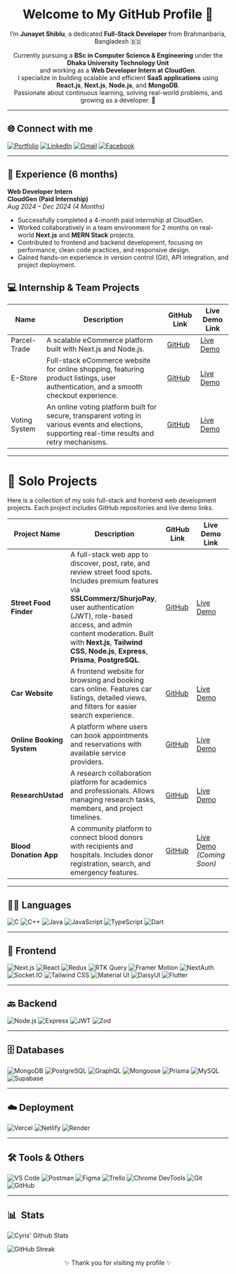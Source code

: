 <h1 align="center">Welcome to My GitHub Profile 👋</h1>

<p align="center">
  I’m <strong>Junayet Shiblu</strong>, a dedicated <strong>Full-Stack Developer</strong> from Brahmanbaria, Bangladesh 🇧🇩
</p>

<p align="center">
  Currently pursuing a <strong>BSc in Computer Science & Engineering</strong> under the <strong> Dhaka University Technology Unit </strong><br>
  and working as a <strong>Web Developer Intern at CloudGen</strong>.<br>
  I specialize in building scalable and efficient <strong>SaaS applications</strong> using <strong>React.js</strong>, <strong>Next.js</strong>, <strong>Node.js</strong>, and <strong>MongoDB</strong>. <br>
  Passionate about continuous learning, solving real-world problems, and growing as a developer. 🚀
</p>



---

## 🌐 Connect with me

[![Portfolio](https://img.shields.io/badge/Portfolio-000?style=for-the-badge&logo=vercel&logoColor=white)](https://junayet73.netlify.app/)
[![LinkedIn](https://img.shields.io/badge/LinkedIn-0A66C2?style=for-the-badge&logo=linkedin&logoColor=white)](https://www.linkedin.com/in/jsjunayet/)
[![Gmail](https://img.shields.io/badge/Gmail-D14836?style=for-the-badge&logo=gmail&logoColor=white)](mailto:junayetshiblu0@gmail.com)
[![Facebook](https://img.shields.io/badge/Facebook-1877F2?style=for-the-badge&logo=facebook&logoColor=white)](https://www.facebook.com/jsjunayet73/)

---

## 💼 Experience (6 months)

**Web Developer Intern**  
**CloudGen (Paid Internship)**  
*Aug 2024 – Dec 2024 (4 Months)*  
- Successfully completed a 4-month paid internship at CloudGen.  
- Worked collaboratively in a team environment for 2 months on real-world **Next.js** and **MERN Stack** projects.  
- Contributed to frontend and backend development, focusing on performance, clean code practices, and responsive design.  
- Gained hands-on experience in version control (Git), API integration, and project deployment.

## 💻 Internship & Team Projects

| Name          | Description                                                                 | GitHub Link                                                 | Live Demo Link                                            |
|---------------|-----------------------------------------------------------------------------|-------------------------------------------------------------|-----------------------------------------------------------|
| Parcel-Trade  | A scalable eCommerce platform built with Next.js and Node.js.               | [GitHub](https://github.com/junayetshiblu/gen-tranz)        | [Live Demo](https://parcel-trade.vercel.app/)             |
| E-Store       | Full-stack eCommerce website for online shopping, featuring product listings, user authentication, and a smooth checkout experience. | [GitHub](https://github.com/abidt20ahmed/e-store)           | [Live Demo](https://e-store-green.vercel.app/)            |
| Voting System | An online voting platform built for secure, transparent voting in various events and elections, supporting real-time results and retry mechanisms. | [GitHub](https://github.com/dreamwarrior6m/Electronic-Voting-System) | [Live Demo](https://electronic-voting-system-beta.vercel.app/) |

---

# 💼 Solo Projects

Here is a collection of my solo full-stack and frontend web development projects. Each project includes GitHub repositories and live demo links.

| Project Name                 | Description                                                                                                                                     | GitHub Link                                                                                  | Live Demo Link                                             |
|-----------------------------|-------------------------------------------------------------------------------------------------------------------------------------------------|-----------------------------------------------------------------------------------------------|------------------------------------------------------------|
| **Street Food Finder**      | A full-stack web app to discover, post, rate, and review street food spots. Includes premium features via **SSLCommerz/ShurjoPay**, user authentication (JWT), role-based access, and admin content moderation. Built with **Next.js**, **Tailwind CSS**, **Node.js**, **Express**, **Prisma**, **PostgreSQL**. | [GitHub](https://github.com/jsjunayet/street_food_frontend)                                 | [Live Demo](https://streegrub.vercel.app/)                 |
| **Car Website**             | A frontend website for browsing and booking cars online. Features car listings, detailed views, and filters for easier search experience.       | [GitHub](https://github.com/jsjunayet/car_website)                                           | [Live Demo]([https://incredible-muffin-bdd553.netlify.app](https://carwebsite-five.vercel.app/)) |
| **Online Booking System**   | A platform where users can book appointments and reservations with available service providers.                                                  | [GitHub](https://github.com/jsjunayet/BookingWebsite)                                        | [Live Demo](https://client-inky-alpha.vercel.app/)         |
| **ResearchUstad**           | A research collaboration platform for academics and professionals. Allows managing research tasks, members, and project timelines.               | [GitHub](https://github.com/jsjunayet/researchustad_backend)                                 | [Live Demo](https://r-ustad.vercel.app/)                   |
| **Blood Donation App**      | A community platform to connect blood donors with recipients and hospitals. Includes donor registration, search, and emergency features.         | [GitHub](https://github.com/jsjunayet/blood_donation_project)                                | [Live Demo](#) *(Coming Soon)*                            |

---

## 🧑‍💻 Languages
![C](https://img.shields.io/badge/C-00599C?style=for-the-badge&logo=c&logoColor=white)
![C++](https://img.shields.io/badge/C++-004482?style=for-the-badge&logo=cplusplus&logoColor=white)
![Java](https://img.shields.io/badge/Java-ED8B00?style=for-the-badge&logo=java&logoColor=white)
![JavaScript](https://img.shields.io/badge/JavaScript-F7DF1E?style=for-the-badge&logo=javascript&logoColor=black)
![TypeScript](https://img.shields.io/badge/TypeScript-007ACC?style=for-the-badge&logo=typescript&logoColor=white)
![Dart](https://img.shields.io/badge/Dart-0175C2?style=for-the-badge&logo=dart&logoColor=white)


---

## 🎨 Frontend
![Next.js](https://img.shields.io/badge/Next.js-000000?style=for-the-badge&logo=next.js&logoColor=white)
![React](https://img.shields.io/badge/React-61DAFB?style=for-the-badge&logo=react&logoColor=black)
![Redux](https://img.shields.io/badge/Redux-764ABC?style=for-the-badge&logo=redux&logoColor=white)
![RTK Query](https://img.shields.io/badge/RTK_Query-764ABC?style=for-the-badge&logo=redux&logoColor=white)
![Framer Motion](https://img.shields.io/badge/Framer_Motion-EF00FF?style=for-the-badge&logo=framer&logoColor=white)
![NextAuth](https://img.shields.io/badge/NextAuth-2D2D2D?style=for-the-badge&logo=next.js&logoColor=white)
![Socket.IO](https://img.shields.io/badge/Socket.io-010101?style=for-the-badge&logo=socket.io&logoColor=white)
![Tailwind CSS](https://img.shields.io/badge/Tailwind-38B2AC?style=for-the-badge&logo=tailwindcss&logoColor=white)
![Material UI](https://img.shields.io/badge/Material_UI-0081CB?style=for-the-badge&logo=mui&logoColor=white)
![DaisyUI](https://img.shields.io/badge/DaisyUI-FFA500?style=for-the-badge&logo=daisyui&logoColor=white)
![Flutter](https://img.shields.io/badge/Flutter-02569B?style=for-the-badge&logo=flutter&logoColor=white)


---

## 🔙 Backend
![Node.js](https://img.shields.io/badge/Node.js-339933?style=for-the-badge&logo=nodedotjs&logoColor=white)
![Express](https://img.shields.io/badge/Express-000?style=for-the-badge&logo=express&logoColor=white)
![JWT](https://img.shields.io/badge/JWT-000000?style=for-the-badge&logo=JSON%20web%20tokens&logoColor=white)
![Zod](https://img.shields.io/badge/Zod-4B5563?style=for-the-badge&logo=zod&logoColor=white)

---

## 🗄️ Databases
![MongoDB](https://img.shields.io/badge/MongoDB-47A248?style=for-the-badge&logo=mongodb&logoColor=white)
![PostgreSQL](https://img.shields.io/badge/PostgreSQL-336791?style=for-the-badge&logo=postgresql&logoColor=white)
![GraphQL](https://img.shields.io/badge/GraphQL-E10098?style=for-the-badge&logo=graphql&logoColor=white)
![Mongoose](https://img.shields.io/badge/Mongoose-800000?style=for-the-badge&logo=mongoose&logoColor=white)
![Prisma](https://img.shields.io/badge/Prisma-2D3748?style=for-the-badge&logo=prisma&logoColor=white)
![MySQL](https://img.shields.io/badge/MySQL-00758F?style=for-the-badge&logo=mysql&logoColor=white)
![Supabase](https://img.shields.io/badge/Supabase-3ECF8E?style=for-the-badge&logo=supabase&logoColor=white)

---

## ☁️ Deployment
![Vercel](https://img.shields.io/badge/Vercel-000000?style=for-the-badge&logo=vercel&logoColor=white)
![Netlify](https://img.shields.io/badge/Netlify-00C7B7?style=for-the-badge&logo=netlify&logoColor=white)
![Render](https://img.shields.io/badge/Render-46E3B7?style=for-the-badge&logo=render&logoColor=black)

---

## 🛠️ Tools & Others
![VS Code](https://img.shields.io/badge/VS_Code-007ACC?style=for-the-badge&logo=visual-studio-code&logoColor=white)
![Postman](https://img.shields.io/badge/Postman-FF6C37?style=for-the-badge&logo=postman&logoColor=white)
![Figma](https://img.shields.io/badge/Figma-F24E1E?style=for-the-badge&logo=figma&logoColor=white)
![Trello](https://img.shields.io/badge/Trello-0052CC?style=for-the-badge&logo=trello&logoColor=white)
![Chrome DevTools](https://img.shields.io/badge/Chrome_DevTools-4285F4?style=for-the-badge&logo=googlechrome&logoColor=white)
![Git](https://img.shields.io/badge/Git-F05032?style=for-the-badge&logo=git&logoColor=white)
![GitHub](https://img.shields.io/badge/GitHub-181717?style=for-the-badge&logo=github&logoColor=white)

---
## 📊 &nbsp;Stats

![Cyris' Github Stats](https://github-readme-stats.vercel.app/api?username=jsjunayet&hide=contribs,prs&show_icons=true&bg_color=0d1116&title_color=ce09ec&text_color=a4aacb&icon_color=007ec6)

![GitHub Streak](https://github-readme-streak-stats.herokuapp.com/?user=jsjunayet&theme=dark&count_private=true&bg_color=0d1116&title_color=ce09ec&text_color=a4aacb&icon_color=007ec6)


<p align="center">✨ Thank you for visiting my profile ✨</p>
